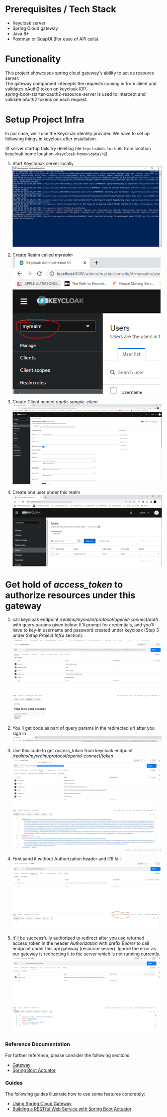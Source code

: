 # Prerequisites / Tech Stack
* Keycloak server
* Spring Cloud gateway
* Java 8+
* Postman or SoapUI (For ease of API calls)

# Functionality
This project showcases spring cloud gateway's ability to act as resource server.  
The gateway component intecepts the requests coming in from client and validates oAuth2 token on keycloak IDP.  
spring-boot-starter-oauth2-resource-server is used to intercept and validate oAuth2 tokens on each request.  

# Setup Project Infra
In our case, we’ll use the Keycloak identity provider. We have to set up following things in keycloak after installation.

(If server startup fails try deleting file `keycloakdb.lock.db` from location keycloak home location `<keycloak-home>\data\h2`)

1. Start Keyclooak server locally 
![img_8.png](README_resources/img_8.png)

2. Create Realm called _myrealm_
![img.png](README_resources/img.png)

3. Create Client named _oauth-sample-client_
![img_2.png](README_resources/img_2.png)

4. Create one user under this realm
![img_1.png](README_resources/img_1.png)

# Get hold of _access_token_ to authorize resources under this gateway
1. call keycloak endpoint _/realms/myrealm/protocol/openid-connect/auth_ with query params given below. It'll prompt for credentials, and you'll have to key-in username and password created under keycloak (Step 3 under _Setup Project Infra_ section).
![img_3.png](README_resources/img_3.png)

2. You'll get code as part of query params in the redirected url after you sign in
![img_4.png](README_resources/img_4.png)

3. Use this code to get _access_token_ from keycloak endpoint _/realms/myrealm/protocol/openid-connect/token_
![img_5.png](README_resources/img_5.png)

4. First send it without Authorization header and it'll fail.
![img_7.png](README_resources/img_7.png)

5. It'll be successfully authorized to redirect after you use returned access_token in the header _Authorization_ with prefix _Bearer_ to call endpoint under this api gateway (resource server).
Ignore the error as our gateway is redirecting it to the server which is not running currently.
![img_6.png](README_resources/img_6.png)

### Reference Documentation
For further reference, please consider the following sections:

* [Gateway](https://docs.spring.io/spring-cloud-gateway/docs/current/reference/html/)
* [Spring Boot Actuator](https://docs.spring.io/spring-boot/docs/3.0.4/reference/htmlsingle/#actuator)

### Guides
The following guides illustrate how to use some features concretely:

* [Using Spring Cloud Gateway](https://github.com/spring-cloud-samples/spring-cloud-gateway-sample)
* [Building a RESTful Web Service with Spring Boot Actuator](https://spring.io/guides/gs/actuator-service/)

